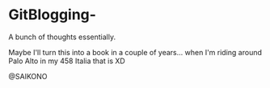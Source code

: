 # GitBlogging-

A bunch of thoughts essentially.

Maybe I'll turn this into a book in a couple of years... when I'm riding around Palo Alto in my 458 Italia that is XD

@SAIKONO
